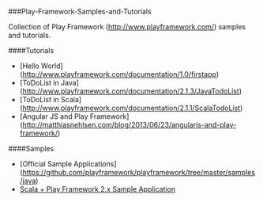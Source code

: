 ###Play-Framework-Samples-and-Tutorials

Collection of Play Framework (http://www.playframework.com/) samples and tutorials.

####Tutorials
- [Hello World] (http://www.playframework.com/documentation/1.0/firstapp)
- [ToDoList in Java] (http://www.playframework.com/documentation/2.1.3/JavaTodoList)
- [ToDoList in Scala] (http://www.playframework.com/documentation/2.1.1/ScalaTodoList)
- [Angular JS and Play Framework] (http://matthiasnehlsen.com/blog/2013/06/23/angularjs-and-play-framework/)

####Samples
- [Official Sample Applications] (https://github.com/playframework/playframework/tree/master/samples/java)
- [Scala + Play Framework 2.x Sample Application](https://github.com/GistLabs/SampleScalaPlayWeb)
